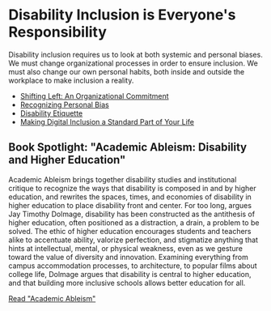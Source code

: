 # Disability Inclusion is Everyone's Responsibility

Disability inclusion requires us to look at both systemic and personal biases. We must change organizational processes in order to ensure inclusion. We must also change our own personal habits, both inside and outside the workplace to make inclusion a reality. 

- [Shifting Left: An Organizational Commitment](https://kristinaengland.github.io/inclusive-by-design/our-responsibility/shifting-left)
- [Recognizing Personal Bias](https://kristinaengland.github.io/inclusive-by-design/our-responsibility/recognizing-personal-bias-and-ableism)
- [Disability Etiquette](https://kristinaengland.github.io/inclusive-by-design/our-responsibility/disability-etiquette)
- [Making Digital Inclusion a Standard Part of Your Life](https://kristinaengland.github.io/inclusive-by-design/our-responsibility/making-digital-inclusion-standard)

## Book Spotlight: "Academic Ableism: Disability and Higher Education"

Academic Ableism brings together disability studies and institutional critique to recognize the ways that disability is composed in and by higher education, and rewrites the spaces, times, and economies of disability in higher education to place disability front and center. For too long, argues Jay Timothy Dolmage, disability has been constructed as the antithesis of higher education, often positioned as a distraction, a drain, a problem to be solved. The ethic of higher education encourages students and teachers alike to accentuate ability, valorize perfection, and stigmatize anything that hints at intellectual, mental, or physical weakness, even as we gesture toward the value of diversity and innovation. Examining everything from campus accommodation processes, to architecture, to popular films about college life, Dolmage argues that disability is central to higher education, and that building more inclusive schools allows better education for all.

[Read "Academic Ableism"](https://www.amazon.com/Academic-Ableism-Disability-Corporealities-Discourses/dp/047205371X)
